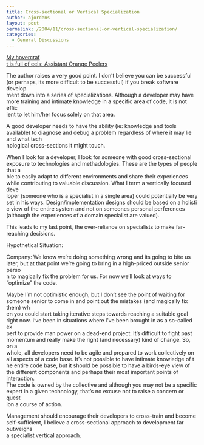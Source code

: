 ```yaml
---
title: Cross-sectional or Vertical Specialization
author: ajordens
layout: post
permalink: /2004/11/cross-sectional-or-vertical-specialization/
categories:
  - General Discussions
---
```

[My hovercraf  
t is full of eels: Assistant Orange Peelers][1]

The author raises a very good point. I don&#8217;t believe you can be successful (or perhaps, its more difficult to be successful) if you break software develop  
ment down into a series of specializations. Although a developer may have more training and intimate knowledge in a specific area of code, it is not effic  
ient to let him/her focus solely on that area. 

A good developer needs to have the ability (ie: knowledge and tools available) to diagnose and debug a problem regardless of where it may lie and what tech  
nological cross-sections it might touch.

When I look for a developer, I look for someone with good cross-sectional exposure to technologies and methadologies. These are the types of people that a  
ble to easily adapt to different environments and share their experiences while contributing to valuable discussion. What I term a vertically focused deve  
loper (someone who is a specialist in a single area) could potentially be very set in his ways. Design/implementation designs should be based on a holisti  
c view of the entire system and not on someones personal perferences (although the experiences of a domain specialist are valued).

This leads to my last point, the over-reliance on specialists to make far-reaching decisions.

Hypothetical Situation:

Company: We know we&#8217;re doing something wrong and its going to bite us later, but at that point we&#8217;re going to bring in a high-priced outside senior perso  
n to magically fix the problem for us. For now we&#8217;ll look at ways to &#8220;optimize&#8221; the code.

Maybe I&#8217;m not optimistic enough, but I don&#8217;t see the point of waiting for someone senior to come in and point out the mistakes (and magically fix them) wh  
en you could start taking iterative steps towards reaching a suitable goal right now. I&#8217;ve been in situations where I&#8217;ve been brought in as a so-called ex  
pert to provide man power on a dead-end project. It&#8217;s difficult to fight past momentum and really make the right (and necessary) kind of change. So, on a  
whole, all developers need to be agile and prepared to work collectively on all aspects of a code base. It&#8217;s not possible to have intimate knowledge of t  
he entire code base, but it should be possible to have a birds-eye view of the different components and perhaps their most important points of interaction.  
The code is owned by the collective and although you may not be a specific expert in a given technology, that&#8217;s no excuse not to raise a concern or quest  
ion a course of action. 

Management should encourage their developers to cross-train and become self-sufficient, I believe a cross-sectional approach to development far outweighs  
a specialist vertical approach.

 [1]: http://www.redhillconsulting.com.au/blogs/simon/archives/000234.html "My hovercraft is full of eels: Assistant Orange Peelers"